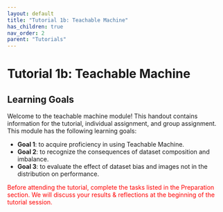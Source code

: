 ```yaml
---
layout: default
title: "Tutorial 1b: Teachable Machine"
has_children: true
nav_order: 2
parent: "Tutorials"
---
```


# Tutorial 1b: Teachable Machine

## Learning Goals

Welcome to the teachable machine module! This handout contains information for the tutorial, individual assignment, and group assignment. This module has the following learning goals:  
 - **Goal 1**: to acquire proficiency in using Teachable Machine.
 - **Goal 2**: to recognize the consequences of dataset composition and imbalance.
 - **Goal 3**: to evaluate the effect of dataset bias and images not in the distribution on performance.

<p style="color:red"> Before attending the tutorial, complete the tasks listed in the Preparation section. We will discuss your results & reflections at the beginning of the tutorial session. </p>
